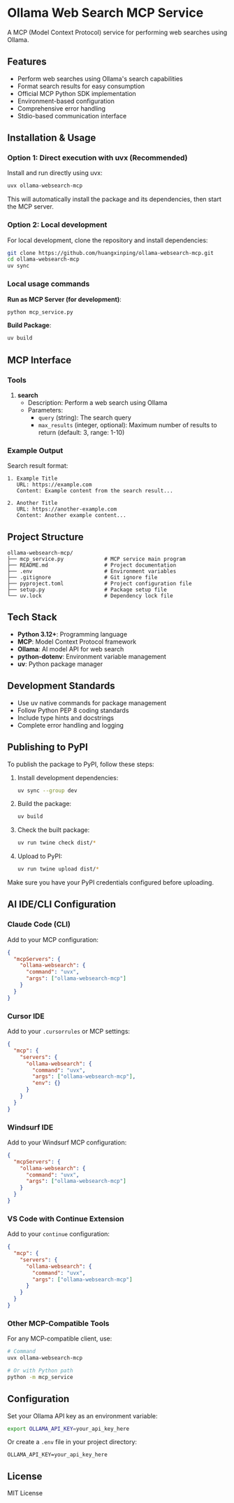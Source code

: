 # Ollama Web Search MCP Service

A MCP (Model Context Protocol) service for performing web searches using Ollama.

## Features

- Perform web searches using Ollama's search capabilities
- Format search results for easy consumption
- Official MCP Python SDK implementation
- Environment-based configuration
- Comprehensive error handling
- Stdio-based communication interface

## Installation & Usage

### Option 1: Direct execution with uvx (Recommended)

Install and run directly using uvx:

```bash
uvx ollama-websearch-mcp
```

This will automatically install the package and its dependencies, then start the MCP server.

### Option 2: Local development

For local development, clone the repository and install dependencies:

```bash
git clone https://github.com/huangxinping/ollama-websearch-mcp.git
cd ollama-websearch-mcp
uv sync
```

### Local usage commands

**Run as MCP Server (for development)**:
```bash
python mcp_service.py
```

**Build Package**:
```bash
uv build
```

## MCP Interface

### Tools

1. **search**
   - Description: Perform a web search using Ollama
   - Parameters:
     - `query` (string): The search query
     - `max_results` (integer, optional): Maximum number of results to return (default: 3, range: 1-10)

### Example Output

Search result format:
```
1. Example Title
   URL: https://example.com
   Content: Example content from the search result...

2. Another Title
   URL: https://another-example.com
   Content: Another example content...
```

## Project Structure

```
ollama-websearch-mcp/
├── mcp_service.py             # MCP service main program
├── README.md                  # Project documentation
├── .env                       # Environment variables
├── .gitignore                 # Git ignore file
├── pyproject.toml             # Project configuration file
├── setup.py                   # Package setup file
└── uv.lock                    # Dependency lock file
```

## Tech Stack

- **Python 3.12+**: Programming language
- **MCP**: Model Context Protocol framework
- **Ollama**: AI model API for web search
- **python-dotenv**: Environment variable management
- **uv**: Python package manager

## Development Standards

- Use uv native commands for package management
- Follow Python PEP 8 coding standards
- Include type hints and docstrings
- Complete error handling and logging

## Publishing to PyPI

To publish the package to PyPI, follow these steps:

1. Install development dependencies:
   ```bash
   uv sync --group dev
   ```

2. Build the package:
   ```bash
   uv build
   ```

3. Check the built package:
   ```bash
   uv run twine check dist/*
   ```

4. Upload to PyPI:
   ```bash
   uv run twine upload dist/*
   ```

Make sure you have your PyPI credentials configured before uploading.

## AI IDE/CLI Configuration

### Claude Code (CLI)

Add to your MCP configuration:

```json
{
  "mcpServers": {
    "ollama-websearch": {
      "command": "uvx",
      "args": ["ollama-websearch-mcp"]
    }
  }
}
```

### Cursor IDE

Add to your `.cursorrules` or MCP settings:

```json
{
  "mcp": {
    "servers": {
      "ollama-websearch": {
        "command": "uvx",
        "args": ["ollama-websearch-mcp"],
        "env": {}
      }
    }
  }
}
```

### Windsurf IDE

Add to your Windsurf MCP configuration:

```json
{
  "mcpServers": {
    "ollama-websearch": {
      "command": "uvx",
      "args": ["ollama-websearch-mcp"]
    }
  }
}
```

### VS Code with Continue Extension

Add to your `continue` configuration:

```json
{
  "mcp": {
    "servers": {
      "ollama-websearch": {
        "command": "uvx",
        "args": ["ollama-websearch-mcp"]
      }
    }
  }
}
```

### Other MCP-Compatible Tools

For any MCP-compatible client, use:

```bash
# Command
uvx ollama-websearch-mcp

# Or with Python path
python -m mcp_service
```

## Configuration

Set your Ollama API key as an environment variable:
```bash
export OLLAMA_API_KEY=your_api_key_here
```

Or create a `.env` file in your project directory:
```
OLLAMA_API_KEY=your_api_key_here
```

## License

MIT License